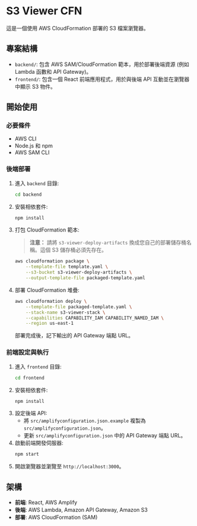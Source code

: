 # S3 Viewer CFN

這是一個使用 AWS CloudFormation 部署的 S3 檔案瀏覽器。

## 專案結構

- `backend/`: 包含 AWS SAM/CloudFormation 範本，用於部署後端資源 (例如 Lambda 函數和 API Gateway)。
- `frontend/`: 包含一個 React 前端應用程式，用於與後端 API 互動並在瀏覽器中顯示 S3 物件。

## 開始使用

### 必要條件

- AWS CLI
- Node.js 和 npm
- AWS SAM CLI

### 後端部署

1.  進入 `backend` 目錄:
    ```bash
    cd backend
    ```
2.  安裝相依套件:
    ```bash
    npm install
    ```
3.  打包 CloudFormation 範本:
    > **注意：** 請將 `s3-viewer-deploy-artifacts` 換成您自己的部署儲存桶名稱。這個 S3 儲存桶必須先存在。
    ```bash
    aws cloudformation package \
        --template-file template.yaml \
        --s3-bucket s3-viewer-deploy-artifacts \
        --output-template-file packaged-template.yaml
    ```
4.  部署 CloudFormation 堆疊:
    ```bash
    aws cloudformation deploy \
        --template-file packaged-template.yaml \
        --stack-name s3-viewer-stack \
        --capabilities CAPABILITY_IAM CAPABILITY_NAMED_IAM \
        --region us-east-1
    ```
    部署完成後，記下輸出的 API Gateway 端點 URL。

### 前端設定與執行

1.  進入 `frontend` 目錄:
    ```bash
    cd frontend
    ```
2.  安裝相依套件:
    ```bash
    npm install
    ```
3.  設定後端 API:
    - 將 `src/amplifyconfiguration.json.example` 複製為 `src/amplifyconfiguration.json`。
    - 更新 `src/amplifyconfiguration.json` 中的 API Gateway 端點 URL。
4.  啟動前端開發伺服器:
    ```bash
    npm start
    ```
5.  開啟瀏覽器並瀏覽至 `http://localhost:3000`。

## 架構

- **前端**: React, AWS Amplify
- **後端**: AWS Lambda, Amazon API Gateway, Amazon S3
- **部署**: AWS CloudFormation (SAM)
